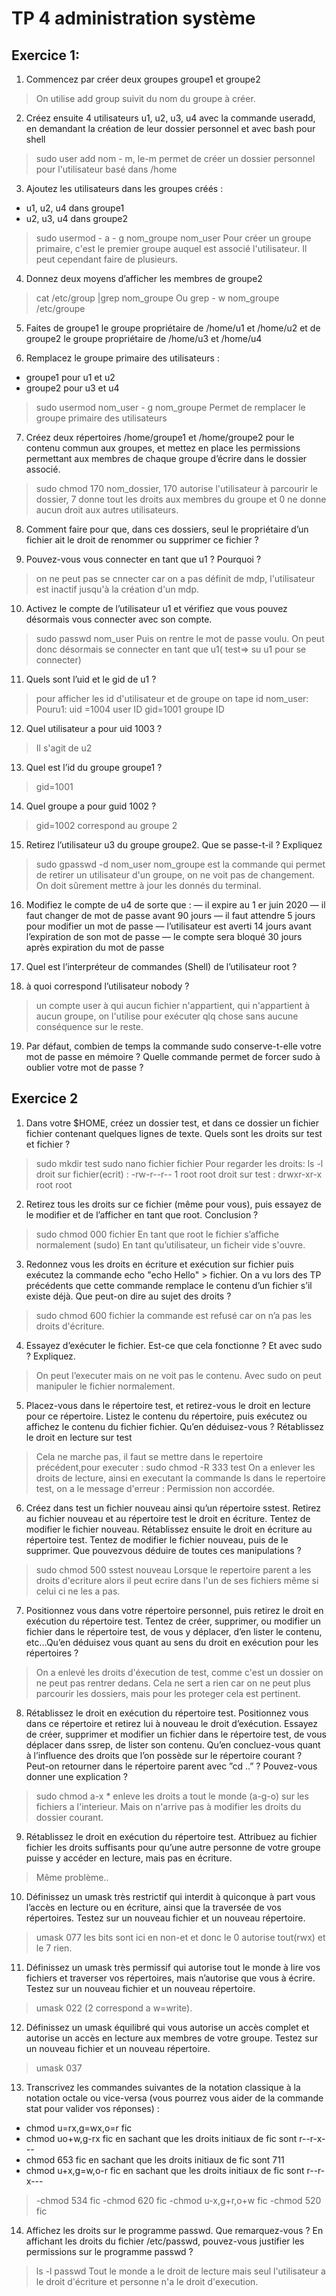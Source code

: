 
# TP 4 administration système 

## Exercice 1:

1) Commencez par créer deux groupes groupe1 et groupe2
>On utilise add group suivit du nom du groupe à créer. 

2) Créez ensuite 4 utilisateurs u1, u2, u3, u4 avec la commande useradd, en demandant la création de
leur dossier personnel et avec bash pour shell
>sudo user add nom - m, le-m permet de créer un dossier personnel pour l'utilisateur basé dans /home

3) Ajoutez les utilisateurs dans les groupes créés :
- u1, u2, u4 dans groupe1
- u2, u3, u4 dans groupe2
>sudo usermod - a - g nom_groupe nom_user
Pour créer un groupe primaire, c'est le premier groupe auquel est associé l'utilisateur. Il peut cependant faire de plusieurs.

4) Donnez deux moyens d’afficher les membres de groupe2
>cat /etc/group |grep nom_groupe
Ou 
grep - w nom_groupe /etc/groupe

5) Faites de groupe1 le groupe propriétaire de /home/u1 et /home/u2 et de groupe2 le groupe propriétaire
de /home/u3 et /home/u4
>

6) Remplacez le groupe primaire des utilisateurs :
- groupe1 pour u1 et u2
- groupe2 pour u3 et u4
>sudo usermod nom_user - g nom_groupe
Permet de remplacer le groupe primaire des utilisateurs

7) Créez deux répertoires /home/groupe1 et /home/groupe2 pour le contenu commun aux groupes, et
mettez en place les permissions permettant aux membres de chaque groupe d’écrire dans le dossier
associé.
>sudo chmod 170 nom_dossier, 170  autorise l'utilisateur à parcourir le dossier, 7 donne tout les droits aux membres du groupe et 0 ne donne aucun droit aux autres utilisateurs. 

8) Comment faire pour que, dans ces dossiers, seul le propriétaire d’un fichier ait le droit de renommer
ou supprimer ce fichier ?
>

9) Pouvez-vous vous connecter en tant que u1 ? Pourquoi ?
>on ne peut pas se cnnecter car on a pas définit de mdp, l'utilisateur est inactif jusqu'à la création d'un mdp. 

10) Activez le compte de l’utilisateur u1 et vérifiez que vous pouvez désormais vous connecter avec son
compte.
>sudo passwd nom_user
Puis on rentre le mot de passe voulu. 
On peut donc désormais se connecter en tant que u1( test=> su u1 pour se connecter)

11) Quels sont l’uid et le gid de u1 ?
>pour afficher les id d'utilisateur et de groupe on tape id nom_user:
Pouru1:
uid =1004 user ID 
gid=1001 groupe ID

12) Quel utilisateur a pour uid 1003 ?
>Il s'agit de u2

13) Quel est l’id du groupe groupe1 ?
>gid=1001

14) Quel groupe a pour guid 1002 ?
>gid=1002 correspond au groupe 2

15) Retirez l’utilisateur u3 du groupe groupe2. Que se passe-t-il ? Expliquez
>sudo gpasswd -d nom_user nom_groupe est la commande qui permet de retirer un utilisateur d'un groupe, on ne voit pas de changement. On doit sûrement mettre à jour les donnés du terminal.

16) Modifiez le compte de u4 de sorte que :
— il expire au 1
er juin 2020
— il faut changer de mot de passe avant 90 jours
— il faut attendre 5 jours pour modifier un mot de passe
— l’utilisateur est averti 14 jours avant l’expiration de son mot de passe
— le compte sera bloqué 30 jours après expiration du mot de passe
>

17) Quel est l’interpréteur de commandes (Shell) de l’utilisateur root ?
>

18) à quoi correspond l’utilisateur nobody ?
>un compte user à qui aucun fichier n'appartient, qui n'appartient à aucun groupe, on l'utilise pour exécuter qlq chose sans aucune conséquence sur le reste. 
 
 19) Par défaut, combien de temps la commande sudo conserve-t-elle votre mot de passe en mémoire ?
Quelle commande permet de forcer sudo à oublier votre mot de passe ?
>

## Exercice 2

1) Dans votre $HOME, créez un dossier test, et dans ce dossier un fichier fichier contenant quelques
lignes de texte. Quels sont les droits sur test et fichier ?

> sudo mkdir test
sudo nano fichier fichier
Pour regarder les droits: ls -l
droit sur fichier(ecrit) : -rw-r--r-- 1 root root
droit sur test :  drwxr-xr-x root root

2) Retirez tous les droits sur ce fichier (même pour vous), puis essayez de le modifier et de l’afficher en tant que root. Conclusion ?
>sudo chmod 000 fichier
En tant que root le fichier s’affiche normalement (sudo)
En tant qu’utilisateur, un ficheir vide s'ouvre.

3) Redonnez vous les droits en écriture et exécution sur fichier puis exécutez la commande echo "echo
Hello" > fichier. On a vu lors des TP précédents que cette commande remplace le contenu d’un
fichier s’il existe déjà. Que peut-on dire au sujet des droits ?
>sudo chmod 600 fichier
la commande est refusé car on n’a pas les droits d'écriture.

4) Essayez d’exécuter le fichier. Est-ce que cela fonctionne ? Et avec sudo ? Expliquez.
>On peut l’executer mais on ne voit pas le contenu.
Avec sudo on peut manipuler le fichier normalement.

5. Placez-vous dans le répertoire test, et retirez-vous le droit en lecture pour ce répertoire. Listez le
contenu du répertoire, puis exécutez ou affichez le contenu du fichier fichier. Qu’en déduisez-vous ?
Rétablissez le droit en lecture sur test
>Cela ne marche pas, il faut se mettre dans le repertoire précédent,pour executer : sudo chmod -R 333 test
On a enlever les droits de lecture, ainsi en executant la commande ls dans le repertoire test, on a le message d'erreur :  Permission non accordée.

6. Créez dans test un fichier nouveau ainsi qu’un répertoire sstest. Retirez au fichier nouveau et au
répertoire test le droit en écriture. Tentez de modifier le fichier nouveau. Rétablissez ensuite le droit
en écriture au répertoire test. Tentez de modifier le fichier nouveau, puis de le supprimer. Que pouvezvous déduire de toutes ces manipulations ?
>sudo chmod 500 sstest nouveau
Lorsque le repertoire parent a les droits d'ecriture alors il peut ecrire dans l'un de ses fichiers même si celui ci ne les a pas.

7. Positionnez vous dans votre répertoire personnel, puis retirez le droit en exécution du répertoire test.
Tentez de créer, supprimer, ou modifier un fichier dans le répertoire test, de vous y déplacer, d’en
lister le contenu, etc…Qu’en déduisez vous quant au sens du droit en exécution pour les répertoires ?
>On a enlevé les droits d'éxecution de test, comme c'est un dossier on ne peut pas rentrer dedans.
Cela ne sert a rien car on ne peut plus parcourir les dossiers, mais pour les proteger cela est pertinent.

8. Rétablissez le droit en exécution du répertoire test. Positionnez vous dans ce répertoire et retirez lui
à nouveau le droit d’exécution. Essayez de créer, supprimer et modifier un fichier dans le répertoire
test, de vous déplacer dans ssrep, de lister son contenu. Qu’en concluez-vous quant à l’influence des
droits que l’on possède sur le répertoire courant ? Peut-on retourner dans le répertoire parent avec ”cd
..” ? Pouvez-vous donner une explication ?
>sudo chmod a-x * enleve les droits a tout le monde (a-g-o) sur les fichiers a l'interieur. Mais on n'arrive pas à modifier les droits du dossier courant.

9. Rétablissez le droit en exécution du répertoire test. Attribuez au fichier fichier les droits suffisants
pour qu’une autre personne de votre groupe puisse y accéder en lecture, mais pas en écriture.
>Même problème..

10. Définissez un umask très restrictif qui interdit à quiconque à part vous l’accès en lecture ou en écriture,
ainsi que la traversée de vos répertoires. Testez sur un nouveau fichier et un nouveau répertoire.
>umask 077 les bits sont ici en non-et et donc le 0 autorise tout(rwx) et le 7 rien. 

11. Définissez un umask très permissif qui autorise tout le monde à lire vos fichiers et traverser vos répertoires, mais n’autorise que vous à écrire. Testez sur un nouveau fichier et un nouveau répertoire.
> umask 022 (2 correspond a w=write).

12. Définissez un umask équilibré qui vous autorise un accès complet et autorise un accès en lecture aux
membres de votre groupe. Testez sur un nouveau fichier et un nouveau répertoire.
>umask 037

13. Transcrivez les commandes suivantes de la notation classique à la notation octale ou vice-versa (vous
pourrez vous aider de la commande stat pour valider vos réponses) :
- chmod u=rx,g=wx,o=r fic
- chmod uo+w,g-rx fic en sachant que les droits initiaux de fic sont r--r-x---
- chmod 653 fic en sachant que les droits initiaux de fic sont 711
- chmod u+x,g=w,o-r fic en sachant que les droits initiaux de fic sont r--r-x---
>-chmod 534 fic
-chmod 620 fic
-chmod u-x,g+r,o+w fic
-chmod 520 fic

14. Affichez les droits sur le programme passwd. Que remarquez-vous ? En affichant les droits du fichier
/etc/passwd, pouvez-vous justifier les permissions sur le programme passwd ?
>ls -l passwd
Tout le monde a le droit de lecture mais seul l'utilisateur a le droit d'écriture et personne n'a le droit d'execution.



